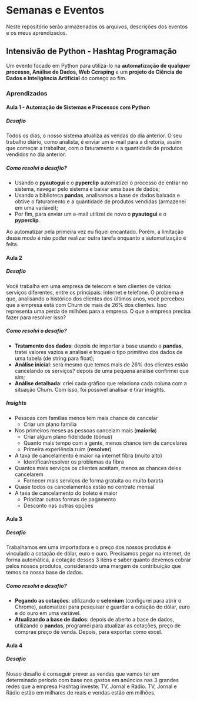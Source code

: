 # Semanas e Eventos
Neste repositório serão armazenados os arquivos, descrições dos eventos e os meus aprendizados.

## Intensivão de Python - Hashtag Programação
Um evento focado em Python para utilizá-lo na **automatização de qualquer processo, Análise de Dados, Web Ccraping** e um **projeto de Ciência de Dados e Inteligência Artificial** do começo ao fim.

### Aprendizados
#### Aula 1 - Automação de Sistemas e Processos com Python
##### Desafio
Todos os dias, o nosso sistema atualiza as vendas do dia anterior. O seu trabalho diário, como analista, é enviar um e-mail para a diretoria, assim que começar a trabalhar, com o faturamento e a quantidade de produtos vendidos no dia anterior.
##### Como resolvi o desafio?
- Usando o **pyautogui** e o **pyperclip** automatizei o processo de entrar no sistema, navegar pelo sistema e baixar uma base de dados;
- Usando a biblioteca **pandas**, analisamos a base de dados baixada e obtive o faturamento e a quantidade de produtos vendidas (armazenei em uma variável);
- Por fim, para enviar um e-mail utilizei de novo o **pyautogui** e o **pyperclip**.

Ao automatizar pela primeira vez eu fiquei encantado. Porém, a limitação desse modo é não poder realizar outra tarefa enquanto a automatização é feita.

#### Aula 2
##### Desafio
Você trabalha em uma empresa de telecom e tem clientes de vários serviços diferentes, entre os principais: internet e telefone. O problema é que, analisando o histórico dos clientes dos últimos anos, você percebeu que a empresa está com Churn de mais de 26% dos clientes. Isso representa uma perda de milhões para a empresa. O que a empresa precisa fazer para resolver isso?
##### Como resolvi o desafio?
- **Tratamento dos dados**: depois de importar a base usando o **pandas**, tratei valores vazios e analisei e troquei o tipo primitivo dos dados de uma tabela (de string para float);
- **Análise inicial**: será mesmo que temos mais de 26% dos clientes estão cancelando os serviços? depois de uma pequena análise confirmei que sim;
- **Análise detalhada**: criei cada gráfico que relaciona cada coluna com a situação Churn. Com isso, foi possível analisar e tirar insights.
##### Insights
- Pessoas com famílias menos tem mais chance de cancelar
    - Criar um plano família
- Nos primeiros meses as pessoas cancelam mais (**maioria**)
    - Criar algum plano fidelidade (bônus)
    - Quanto mais tempo com a gente, menos chance tem de cancelares
    - Primeira experiência ruim (**resolver**)
- A taxa de cancelamento é maior na internet fibra (muito alto)
    - Identificar/resolver os problemas da fibra
- Quantos mais serviços os clientes aceitam, menos as chances deles cancelarem
    - Fornecer mais serviços de forma gratuita ou muito barata
- Quase todos os cancelamentos estão no contrato mensal
- A taxa de cancelamento do boleto é maior
    - Priorizar outras formas de pagamento
    - Desconto nas outras opções

#### Aula 3
##### Desafio
Trabalhamos em uma importadora e o preço dos nossos produtos é vinculado a cotação de dólar, euro e ouro. Precisamos pegar na internet, de forma automática, a cotação desses 3 itens e saber quanto devemos cobrar pelos nossos produtos, considerando uma margem de contribuição que temos na nossa base de dados.
##### Como resolvi o desafio?
- **Pegando as cotações**: utilizando o **selenium** (configurei para abrir o Chrome), automatizei para pesquisar e guardar a cotação do dólar, euro e do ouro em uma variável.
- **Atualizando a base de dados**: depois de aberto a base de dados, utilizando o **pandas**, programei para atualizar as cotações, preço de comprae preço de venda. Depois, para exportar como excel.

#### Aula 4
##### Desafio
Nosso desafio é conseguir prever as vendas que vamos ter em determinado período com base nos gastos em anúncios nas 3 grandes redes que a empresa Hashtag investe: TV, Jornal e Rádio. TV, Jornal e Rádio estão em milhares de reais e vendas estão em milhões.
